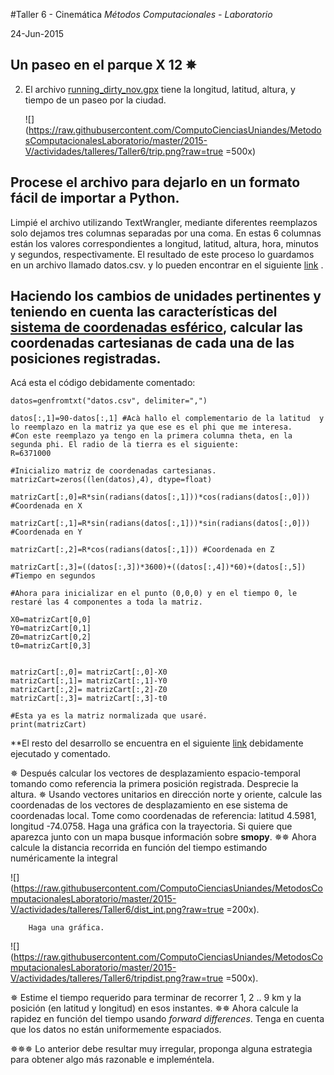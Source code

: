 #Taller 6 - Cinemática
*Métodos Computacionales - Laboratorio*

24-Jun-2015

## Un paseo en el parque X 12 ✵ 

2. El archivo [running_dirty_nov.gpx](https://raw.githubusercontent.com/ComputoCienciasUniandes/MetodosComputacionalesLaboratorio/master/2015-V/actividades/talleres/Taller6/running_dirty_nov.gpx) tiene la longitud, latitud, altura, y tiempo de un paseo por la ciudad. 

	![](https://raw.githubusercontent.com/ComputoCienciasUniandes/MetodosComputacionalesLaboratorio/master/2015-V/actividades/talleres/Taller6/trip.png?raw=true =500x)

**Procese el archivo para dejarlo en un formato fácil de importar a Python.**
---
Limpié el archivo utilizando TextWrangler, mediante diferentes reemplazos solo dejamos tres columnas separadas por una coma. En estas 6 columnas están los valores correspondientes a longitud, latitud, altura, hora, minutos y segundos, respectivamente.
El resultado de este proceso lo guardamos en un archivo llamado datos.csv. y lo pueden encontrar en el siguiente [link](https://www.dropbox.com/s/vi67wrqaqvctoae/Datos.csv?dl=0) .

**Haciendo los cambios de unidades pertinentes y teniendo en cuenta las características del [sistema de coordenadas esférico](http://mathworld.wolfram.com/SphericalCoordinates.html), calcular las coordenadas cartesianas de cada una de las posiciones registradas.**
---
Acá esta el código debidamente comentado:

```
datos=genfromtxt("datos.csv", delimiter=",")

datos[:,1]=90-datos[:,1] #Acà hallo el complementario de la latitud  y lo reemplazo en la matriz ya que ese es el phi que me interesa.
#Con este reemplazo ya tengo en la primera columna theta, en la segunda phi. El radio de la tierra es el siguiente:
R=6371000

#Inicializo matriz de coordenadas cartesianas.
matrizCart=zeros((len(datos),4), dtype=float)

matrizCart[:,0]=R*sin(radians(datos[:,1]))*cos(radians(datos[:,0])) #Coordenada en X

matrizCart[:,1]=R*sin(radians(datos[:,1]))*sin(radians(datos[:,0])) #Coordenada en Y

matrizCart[:,2]=R*cos(radians(datos[:,1])) #Coordenada en Z

matrizCart[:,3]=((datos[:,3])*3600)+((datos[:,4])*60)+(datos[:,5]) #Tiempo en segundos

#Ahora para inicializar en el punto (0,0,0) y en el tiempo 0, le restaré las 4 componentes a toda la matriz.

X0=matrizCart[0,0]
Y0=matrizCart[0,1]
Z0=matrizCart[0,2]
t0=matrizCart[0,3]


matrizCart[:,0]= matrizCart[:,0]-X0
matrizCart[:,1]= matrizCart[:,1]-Y0
matrizCart[:,2]= matrizCart[:,2]-Z0
matrizCart[:,3]= matrizCart[:,3]-t0

#Esta ya es la matriz normalizada que usaré. 
print(matrizCart)

```

**El resto del desarrollo se encuentra en el siguiente [link](https://github.com/nrangel95/MC/blob/master/Talleres/Taller-6.ipynb) debidamente ejecutado y comentado.

✵ Después calcular los vectores de desplazamiento espacio-temporal tomando como referencia la primera posición registrada. Desprecie la altura.
✵ Usando vectores unitarios en dirección norte y oriente, calcule las coordenadas de los vectores de desplazamiento en ese sistema de coordenadas local. Tome como coordenadas de referencia: latitud 4.5981, longitud -74.0758. Haga una gráfica con la trayectoria. Si quiere que aparezca junto con un mapa busque información sobre **smopy**. 
✵✵ Ahora calcule la distancia recorrida en función del tiempo estimando numéricamente la integral

![](https://raw.githubusercontent.com/ComputoCienciasUniandes/MetodosComputacionalesLaboratorio/master/2015-V/actividades/talleres/Taller6/dist_int.png?raw=true =200x). 
		
		Haga una gráfica.
![](https://raw.githubusercontent.com/ComputoCienciasUniandes/MetodosComputacionalesLaboratorio/master/2015-V/actividades/talleres/Taller6/tripdist.png?raw=true =500x).
	
✵ Estime el tiempo requerido para terminar de recorrer 1, 2 .. 9 km y la posición (en latitud y longitud) en esos instantes.
✵✵ Ahora calcule la rapidez en función del tiempo usando *forward differences*. Tenga en cuenta que los datos no están uniformemente espaciados.
	

✵✵✵ Lo anterior debe resultar muy irregular, proponga alguna estrategia para obtener algo más razonable e impleméntela.
	

